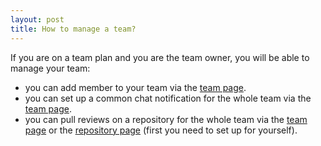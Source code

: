 ```yaml
---
layout: post
title: How to manage a team?
---
```


If you are on a team plan and you are the team owner, you will be able to manage your team:

* you can add member to your team via the
  [team page](https://www.pullreview.com/settings/team).
* you can set up a common chat notification for the whole team via the
  [team page](https://www.pullreview.com/settings/team).
* you can pull reviews on a repository for the whole team via the
  [team page](https://www.pullreview.com/settings/team) or the
  [repository page](https://www.pullreview.com/settings/repositories) (first you
  need to set up for yourself).
